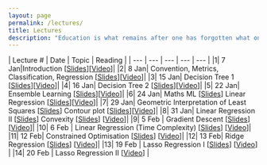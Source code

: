 ```yaml
---
layout: page
permalink: /lectures/
title: Lectures
description: "Education is what remains after one has forgotten what one has learned in school."
---
```



|  Lecture # | Date | Topic | Reading |
| --- | --- | --- | --- | --- |
|1| 7 Jan|Introduction [[Slides](../lectures/1-introduction.pdf)][[Video](https://iitgnacin-my.sharepoint.com/:v:/g/personal/nipun_batra_iitgn_ac_in/EUx2sCzt_q5PtOrs0nAt2ZwBDpWFlMtBDRyLEntX1fnsnA?e=zztK7J)]|
|2| 8 Jan| Convention, Metrics, Classification, Regression [[Slides](../lectures/accuracy.pdf)][[Video](https://iitgnacin-my.sharepoint.com/:v:/g/personal/nipun_batra_iitgn_ac_in/EZumMu2qlA5GnRjYX3Y49NoBKzudD_OvykTW4c6A-9sp-A?e=9xBq2j)]|
|3| 15 Jan| Decision Tree 1 [[Slides](../lectures/decision-tree-1.pdf)][[Video](https://iitgnacin-my.sharepoint.com/:v:/g/personal/nipun_batra_iitgn_ac_in/EbGpNzErCplEgUJjM0LfScABWM8-0GJaPz9YgNv3zBNgOw)]|
|4| 16 Jan| Decision Tree 2 [[Slides](../lectures/decision-tree-2-bias-variance-1.pdf)][[Video](https://iitgnacin-my.sharepoint.com/:v:/g/personal/nipun_batra_iitgn_ac_in/EbMdXJ4zF8VArX7ATDZXEvIBEdwciOj2DcXBxVj2QT3L8g?e=wKHWsK)]|
|5| 22 Jan| Ensemble Learning [[Slides](../lectures/ensemble.pdf)][[Video](https://iitgnacin-my.sharepoint.com/:v:/g/personal/nipun_batra_iitgn_ac_in/ET9ZuKGdQppKgOx1Jq7lDXIBfKzenXfc7owKZxLPkm1cgw?e=TictRi)]|
|6| 24 Jan| Maths ML [[Slides](../lectures/ml-maths-1.pdf)] Linear Regression [[Slides](../lectures/linear-regression.pdf)][[Video](https://iitgnacin-my.sharepoint.com/:v:/g/personal/nipun_batra_iitgn_ac_in/ETTKiHJo-glAvIDEjLoeIXIBiNH3KAQpTS8OfkfKWpkliQ?e=wwpFee)]|
|7| 29 Jan| Geometric Interpretation of Least Squares [[Slides](../lectures/geometric-regression.pdf)] Contour plot [[Slides](../lectures/contour.pdf)][[Video](https://iitgnacin-my.sharepoint.com/:v:/g/personal/nipun_batra_iitgn_ac_in/EYdl3pO8NihIlg4cDpEbuxkBekx-SxibWaMh7rCkq7NI8Q?e=H9FanK)]|
|8| 31 Jan| Linear Regression II [[Slides](../lectures/linear-regression-2.pdf)] Convexity [[Slides](../lectures/convexity.pdf)] [[Video](https://iitgnacin-my.sharepoint.com/:v:/g/personal/nipun_batra_iitgn_ac_in/ES3jFXCvNc1Cry-j0vKkp7YBXNpL6BgeIxI6UtApq6-i8Q?e=xfZU5N)]|
|9| 5 Feb | Gradient Descent [[Slides](../lectures/Gradient-descent.pdf)] [[Video](https://iitgnacin-my.sharepoint.com/:v:/g/personal/nipun_batra_iitgn_ac_in/EbYvSUDFUQtDss3o9ymHah8BBojAml3ZX8LcqEd6D9tHrA?e=UXXeuw)]|
|10| 6 Feb | Linear Regression (Time Complexity) [[Slides](../lectures/normal-timecomplexity.pdf)] [[Video](https://iitgnacin-my.sharepoint.com/:v:/g/personal/nipun_batra_iitgn_ac_in/ERfGUKhtjZ5NqLy11kOGFLAB_1nxPQy-NH-naOA9yrtfZA?e=aD23hn)]|
|11| 12 Feb| Constrained Optimisation [[Slides](../lectures/ml-maths-3.pdf)] [[Video](https://iitgnacin-my.sharepoint.com/:v:/g/personal/nipun_batra_iitgn_ac_in/ERvzFFkA2s1Cnfm8hLdoLWkBT9nAEaDRlM00iIdzb_e0rQ?e=jbqrnq)]|
|12| 13 Feb| Ridge Regression [[Slides](../lectures/ridge-regression.pdf)] [[Video](https://iitgnacin-my.sharepoint.com/:v:/g/personal/nipun_batra_iitgn_ac_in/EferPGBdiK5Oqriaca4yLcMBMqfutZZp5Y-avIBsAlSNoA?e=GkDAlE)]|
|13| 19 Feb | Lasso Regression I [[Slides](../lectures/lasso-regression.pdf)] [[Video](https://iitgnacin-my.sharepoint.com/:v:/g/personal/nipun_batra_iitgn_ac_in/Ebnm8dB1RCpFsHeqBINbFXcBsJVW1A_momxDjYK2n0ABGA?e=cXSYON)] |
|14| 20 Feb | Lasso Regression II [[Video](https://iitgnacin-my.sharepoint.com/:v:/g/personal/nipun_batra_iitgn_ac_in/Ea-4Xaui_ypAjXcLW4Lp0GABCDtdbGKUiOkIF7xFLaADPQ?e=Jdntql)] |
